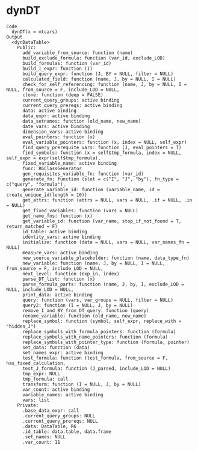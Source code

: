 # dynDT

    Code
      dynDT(x = mtcars)
    Output
      <dynDataTable>
        Public:
          add_variable_from_source: function (name) 
          build_exclude_formula: function (var_id, exclude_LOD) 
          build_formulas: function (var_id) 
          build_I_expr: function (I) 
          build_query_expr: function (J, BY = NULL, filter = NULL) 
          calculated_field: function (name, J, by = NULL, I = NULL) 
          check_for_self_referencing: function (name, J, by = NULL, I = NULL, from_source = F, include_LOD = NULL, 
          clone: function (deep = FALSE) 
          current_query_groups: active binding
          current_query_prereqs: active binding
          data: active binding
          data_expr: active binding
          data_setnames: function (old_name, new_name) 
          date_vars: active binding
          dimension_vars: active binding
          eval_pointers: function (x) 
          eval_variable_pointers: function (x, index = NULL, self_expr) 
          find_query_prerequite_vars: function (J, eval_pointers = T) 
          find_symbols: function (x = self$tmp_formula, index = NULL, self_expr = expr(self$tmp_formula), 
          fixed_variable_name: active binding
          func: R6ClassGenerator
          gen_requisites_variable_fn: function (var_id) 
          generate_fn: function (slot = c("I", "J", "by"), fn_type = c("query", "formula"), 
          generate_variable_id: function (variable_name, id = create_unique_id(length = 10)) 
          get_attrs: function (attrs = NULL, vars = NULL, .if = NULL, .in = NULL) 
          get_fixed_variables: function (vars = NULL) 
          get_name_fns: function (x) 
          get_variable_id: function (var_name, stop_if_not_found = T, return_matched = F) 
          id_table: active binding
          identity_vars: active binding
          initialize: function (data = NULL, vars = NULL, var_names_fn = NULL) 
          measure_vars: active binding
          new_source_variable_placeholder: function (name, data_type_fn) 
          new_variable: function (name, J, by = NULL, I = NULL, from_source = F, include_LOD = NULL, 
          next_level: function (exp_in, index) 
          parse_DT_list: function (x) 
          parse_formula_parts: function (name, J, by, I, exclude_LOD = NULL, include_LOD = NULL, 
          print_data: active binding
          query: function (vars, var_groups = NULL, filter = NULL) 
          query2: function (I = NULL, J, by = NULL) 
          remove_I_and_BY_from_DT_query: function (query) 
          rename_variable: function (old_name, new_name) 
          replace_symbol: function (symbol, self_expr, replace_with = "hidden_J") 
          replace_symbols_with_formula_pointers: function (formula) 
          replace_symbols_with_name_pointers: function (formula) 
          replace_symbols_with_pointer_type: function (formula, pointer) 
          set_data: function (data) 
          set_names_expr: active binding
          test_formula: function (test_formula, from_source = F, has_fixed_calculation, 
          test_J_formula: function (J_parsed, include_LOD = NULL) 
          tmp_expr: NULL
          tmp_formula: call
          transform: function (I = NULL, J, by = NULL) 
          var_count: active binding
          variable_names: active binding
          vars: list
        Private:
          .base_data_expr: call
          .current_query_groups: NULL
          .current_query_prereqs: NULL
          .data: DataTable, R6
          .id_table: data.table, data.frame
          .set_names: NULL
          .var_count: 11


